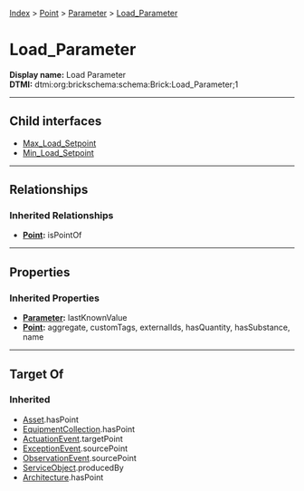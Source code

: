 [Index](../../../index.md) > [Point](../../Point.md) > [Parameter](../Parameter.md) > [Load_Parameter](#)
# Load_Parameter

**Display name:** Load Parameter<br />
**DTMI:** dtmi:org:brickschema:schema:Brick:Load_Parameter;1

---

## Child interfaces
* [Max_Load_Setpoint](Max_Load_Setpoint.md)
* [Min_Load_Setpoint](Min_Load_Setpoint.md)

---

## Relationships

### Inherited Relationships
* **[Point](../../Point.md):** isPointOf

---

## Properties

### Inherited Properties
* **[Parameter](../Parameter.md):** lastKnownValue
* **[Point](../../Point.md):** aggregate, customTags, externalIds, hasQuantity, hasSubstance, name

---

## Target Of
### Inherited
* [Asset](../../../Asset/Asset.md).hasPoint
* [EquipmentCollection](../../../Collection/EquipmentCollection.md).hasPoint
* [ActuationEvent](../../../Event/PointEvent/ActuationEvent.md).targetPoint
* [ExceptionEvent](../../../Event/PointEvent/ExceptionEvent.md).sourcePoint
* [ObservationEvent](../../../Event/PointEvent/ObservationEvent.md).sourcePoint
* [ServiceObject](../../../Information/ServiceObject/ServiceObject.md).producedBy
* [Architecture](../../../Space/Architecture/Architecture.md).hasPoint
